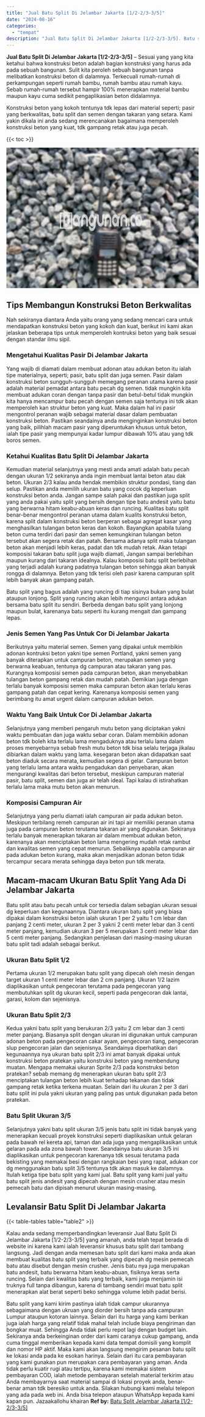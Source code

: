 ```yaml
---
title: "Jual Batu Split Di Jelambar Jakarta [1/2-2/3-3/5]"
date: "2024-08-16"
categories: 
  - "tempat"
description: "Jual Batu Split Di Jelambar Jakarta [1/2-2/3-3/5]. Batu split yang kami kirim pastinya ialah tidak campur ukurannya sebagaimana dengan ukruan yang diorder be..."
---
```


**Jual Batu Split Di Jelambar Jakarta \[1/2-2/3-3/5\]** – Sesuai yang yang kita ketahui bahwa konstruksi beton adalah bagian konstruksi yang harus ada pada sebuah bangunan. Sulit kita peroleh sebuah bangunan tanpa melibatkan konstruksi beton di dalamnya. Terkecuali rumah-rumah di perkampungan seperti rumah bambu, rumah bambu atau rumah kayu. Sebab rumah-rumah tersebut hampir 100% menerapkan material bambu maupun kayu cuma sedikit pengaplikasian beton didalamnya.

Konstruksi beton yang kokoh tentunya tdk lepas dari material seperti; pasir yang berkwalitas, batu split dan semen dengan takaran yang setara. Kami yakin dikala ini anda sedang merencanakan bagaimana memperoleh konstruksi beton yang kuat, tdk gampang retak atau juga pecah.

{{< toc >}}

![Jual Batu Split Di Jelambar Jakarta [1/2-2/3-3/5]](/images/jual-batu-split-24.png)

## Tips Membangun Konstruksi Beton Berkwalitas

Nah sekiranya diantara Anda yaitu orang yang sedang mencari cara untuk mendapatkan konstruksi beton yang kokoh dan kuat, berikut ini kami akan jelaskan beberapa tips untuk memperoleh kontruksi beton yang baik sesuai dengan standar ilmu sipil.

### Mengetahui Kualitas Pasir Di Jelambar Jakarta

Yang wajib di diamati dalam membuat adonan atau adukan beton itu ialah tipe materialnya, seperti; pasir, batu split dan juga semen. Pasir dalam konstruksi beton sungguh-sungguh memegang peranan utama karena pasir adalah material pemadat antara batu pecah dg semen. tidak mungkin kita membuat adukan coran dengan tanpa pasir dan betul-betul tidak mungkin kita hanya mencampur batu pecah dengan semen saja tentunya ini tdk akan memperoleh kan struktur beton yang kuat. Maka dalam hal ini pasir mengontrol peranan wajib sebagai material dasar dalam pembuatan konstruksi beton. Pastikan seandainya anda menginginkan konstruksi beton yang baik, pilihlah macam pasir yang diperuntukan khusus untuk beton, ialah tipe pasir yang mempunyai kadar lumpur dibawah 10% atau yang tdk boros semen.

### Ketahui Kualitas Batu Split Di Jelambar Jakarta

Kemudian material selanjutnya yang mesti anda amati adalah batu pecah dengan ukuran 1/2 sekiranya anda ingin membuat lantai beton atau dak beton. Ukuran 2/3 kalau anda hendak membikin struktur pondasi, tiang dan selup. Pastikan anda memilih ukuran batu yang cocok dg keperluan konstruksi beton anda. Jangan sampe salah pakai dan pastikan juga split yang anda pakai yaitu split yang bersih dengan tipe batu andesit yaitu batu yang berwarna hitam keabu-abuan keras dan runcing. Kualitas batu split benar-benar mengontrol peranan utama dalam kualits konstruksi beton, karena split dalam konstruksi beton berperan sebagai agregat kasar yang menghasilkan tulangan beton keras dan kokoh. Bayangkan apabila tulang beton cuma terdiri dari pasir dan semen kemungkinan tulangan beton tersebut akan segera retak dan patah. Bersama adanya split maka tulangan beton akan menjadi lebih keras, padat dan tdk mudah retak. Akan tetapi komposisi takaran batu split juga wajib diamati, Jangan sampai berlebihan maupun kurang dari takaran idealnya. Kalau komposisi batu split berlebihan yang terjadi adalah kurang padatnya tulangan beton sehingga akan banyak rongga di dalamnya. Beton yang tdk terisi oleh pasir karena campuran split lebih banyak akan gampang patah.

Batu split yang bagus adalah yang runcing di tiap sisinya bukan yang bulat ataupun lonjong. Split yang runcing akan lebih mengunci antara adukan bersama batu split itu sendiri. Berbeda dengan batu split yang lonjong maupun bulat, karenanya batu seperti itu kurang mengait dan gampang lepas.

### Jenis Semen Yang Pas Untuk Cor Di Jelambar Jakarta

Berikutnya yaitu material semen. Semen yang dipakai untuk membikin adonan kontruksi beton yakni tipe semen Portland, yakni semen yang banyak diterapkan untuk campuran beton, merupakan semen yang berwarna keabuan, tentunya dg campuran atau takaran yang pas. Kurangnya komposisi semen pada campuran beton, akan menyebabkan tulangan beton gampang retak dan mudah patah. Demikian juga dengan terlalu banyak komposisi semen maka campuran beton akan terlalu keras gampang patah dan cepat kering. Karenanya komposisi semen yang berimbang itu amat urgent dalam campuran adukan beton.

### Waktu Yang Baik Untuk Cor Di Jelambar Jakarta

Selanjutnya yang memberi pengaruh mutu beton yang diciptakan yakni waktu pembuatan dan juga waktu sebar coran. Dalam membikin adonan beton tdk boleh kita terlalu lama mengaduknya atau terlalu lama dalam proses menyebarnya sebab fresh mutu beton tdk bisa selalu terjaga jikalau dibiarkan dalam waktu yang lama. kesegaran beton akan didapatkan saat beton diaduk secara merata, kemudian segera di gelar. Campuran beton yang terlalu lama antara waktu pengadukan dan penyebaran, akan mengurangi kwalitas dari beton tersebut, meskipun campuran material pasir, batu split, semen dan juga air telah ideal. Tapi kalau di istirahatkan terlalu lama maka mutu beton akan menurun.

### Komposisi Campuran Air

Selanjutnya yang perlu diamati ialah campuran air pada adukan beton. Meskipun terbilang remeh campuran air ini tapi air memiliki peranan utama juga pada campuran beton terutama takaran air yang digunakan. Sekiranya terlalu banyak menerapkan takaran air dalam membuat adukan beton, karenanya akan menciptakan beton lama mengering mudah retak rambut dan kwalitas semen yang cepat menurun. Sebaliknya apabila campuran air pada adukan beton kurang, maka akan menjadikan adonan beton tidak tercampur secara merata sehingga daya beton pun tdk merata.

## Macam-macam Ukuran Batu Split Yang Ada Di Jelambar Jakarta

Batu split atau batu pecah untuk cor tersedia dalam sebagian ukuran sesuai dg keperluan dan kegunaannya. Diantara ukuran batu split yang biasa dipakai dalam konstruksi beton ialah ukuran 1 per 2 yaitu 1 cm lebar dan panjang 2 centi meter, ukuran 2 per 3 yakni 2 centi meter lebar dan 3 centi meter panjang, kemudian ukuran 3 per 5 merupakan 3 centi meter lebar dan 5 centi meter panjang. Sedangkan penjelasan dari masing-masing ukuran batu split tadi adalah sebagai berikut.

### Ukuran Batu Split 1/2

Pertama ukuran 1/2 merupakan batu split yang dipecah oleh mesin dengan target ukuran 1 centi meter lebar dan 2 cm panjang. Ukuran 1/2 lazim diaplikasikan untuk pengecoran terutama pada pengecoran yang membutuhkan split dg ukuran kecil, seperti pada pengecoran dak lantai, garasi, kolom dan sejenisnya.

### Ukuran Batu Split 2/3

Kedua yakni batu split yang berukuran 2/3 yaitu 2 cm lebar dan 3 centi meter panjang. Biasanya split dengan ukuran ini digunakan untuk campuran adonan beton pada pengecoran cakar ayam, pengecoran tiang, pengecoran slup pengecoran jalan dan sejenisnya. Seandainya diperhatikan dari kegunaannya nya ukuran batu split 2/3 ini amat banyak dipakai untuk konstruksi beton pratekan yaitu konstruksi beton yang membendung muatan. Mengapa memakai ukuran Sprite 2/3 pada konstruksi beton pratekan? sebab memang dg menerapkan ukuran batu split 2/3 menciptakan tulangan beton lebih kuat terhadap tekanan dan tidak gampang retak ketika terkena muatan. Selain dari itu ukuran 2 per 3 dari batu split ini pula yakni ukuran yang paling pas untuk digunakan pada beton pratekan.

### Batu Split Ukuran 3/5

Selanjutnya yakni batu split ukuran 3/5 jenis batu split ini tidak banyak yang menerapkan kecuali proyek konstruksi seperti diaplikasikan untuk gelaran pada bawah rel kereta api, taman dan ada juga yang mengaplikasikan untuk gelaran pada ada zona bawah tower. Seandainya batu ukuran 3/5 ini diaplikasikan untuk pengecoran karenanya tdk sesuai terutama pada bekisting yang memakai besi dengan rangkaian besi yang rapat, adukan cor dg menggunakan batu split 3/5 tentunya tdk akan masuk ke dalamnya. Itulah ketiga tipe batu split yang kami jual. Batu split yang kami jual yaitu batu split jenis andesit yang dipecah dengan mesin crusher atau mesin pemecah batu dan dipisah menurut ukuran masing-masing.

## Levalansir Batu Split Di Jelambar Jakarta

{{< table-tables table="table2" >}}

Kalau anda sedang memperbandingkan leveransir Jual Batu Split Di Jelambar Jakarta \[1/2-2/3-3/5\] yang amanah, anda telah tepat berada di website ini karena kami ialah leveransir khusus batu split dari tambang langsung. Jadi dengan anda memesan batu split dari kami maka anda akan membuat kualitas batu split yang terbaik yang dipecah dg mesin pemecah batu atau disebut dengan mesin crusher. Jenis batu nya juga merupakan batu andesit, batu berwarna hitam keabu-abuan, fisiknya keras serta runcing. Selain dari kwalitas batu yang terbaik, kami juga menjamin isi truknya full tanpa dibangun, karena di tambang sendiri muat batu split menerapkan alat berat seperti beko sehingga volume lebih padat berisi.

Batu split yang kami kirim pastinya ialah tidak campur ukurannya sebagaimana dengan ukruan yang diorder bersih tanpa ada campuran Lumpur ataupun kotoran lainnya. Selain dari itu harga yang kami berikan juga ialah harga yang relatif tidak mahal telah include biaya pengiriman dan bongkar muat. Sehingga Anda tidak perlu repot lagi dengan budget lain. Sekiranya anda berkeinginan order dari kami caranya cukup gampang, anda cuma tinggal memberikan kepada kami data tempat domisili yang komplit dan nomor HP aktif. Maka kami akan langsung mengirim pesanan batu split ke lokasi anda pada ke esokan harinya. Selain dari itu cara pembayaran yang kami gunakan pun merupakan cara pembayaran yang aman. Anda tidak perlu kuatir rugi atau tertipu, karena kami memakai sistem pembayaran COD, ialah metode pembayaran setelah material terkirim atau Anda membayarnya saat material sampai di lokasi proyek anda, benar-benar aman tdk beresiko untuk anda. Silakan hubungi kami melalui telepon yang ada pada web ini. Anda bisa telepon ataupun WhatsApp kepada kami kapan pun. Jazaakallohu khairan
**Ref by:** [Batu Split Jelambar Jakarta [1/2-2/3-3/5]](https://id.wikipedia.org/wiki/Batu)
